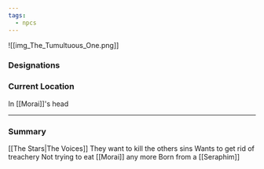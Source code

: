 ```yaml
---
tags:
  - npcs
---
```

![[img_The_Tumultuous_One.png]]

### Designations


### Current Location
In [[Morai]]'s head

___
### Summary
[[The Stars|The Voices]]
They want to kill the others sins
Wants to get rid of treachery
Not trying to eat [[Morai]] any more
Born from a [[Seraphim]]